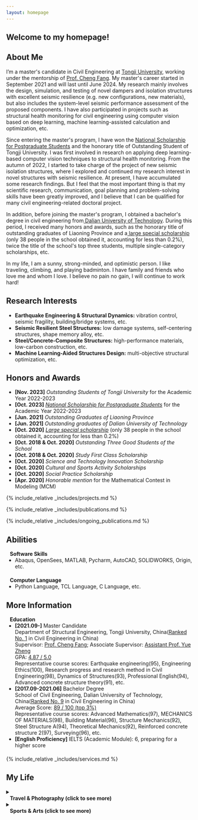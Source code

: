 ```yaml
---
layout: homepage
---
```

## Welcome to my homepage!

## About Me

I’m a master's candidate in Civil Engineering at <a href="https://www.tongji.edu.cn/" target="_blank"> Tongji University</a>, working under the mentorship of <a href="https://faculty-civileng.tongji.edu.cn/fangcheng/en/index.htm" target="_blank"> Prof. Cheng Fang</a>. My master's career started in September 2021 and will last until June 2024. My research mainly involves the design, simulation, and testing of novel dampers and isolation structures with excellent seismic resilience (e.g. new configurations, new materials), but also includes the system-level seismic performance assessment of the proposed components. I have also participated in projects such as structural health monitoring for civil engineering using computer vision based on deep learning, machine learning-assisted calculation and optimization, etc.

Since entering the master's program, I have won the <a href="https://civileng.tongji.edu.cn/fb/8b/c17998a326539/page.htm" target="_blank"> National Scholarship for Postgraduate Students</a> and the honorary title of Outstanding Student of Tongji University. I was first involved in research on applying deep learning-based computer vision techniques to structural health monitoring. From the autumn of 2022, I started to take charge of the project of new seismic isolation structures, where I explored and continued my research interest in novel structures with seismic resilience. At present, I have accumulated some research findings. But I feel that the most important thing is that my scientific research, communication, goal planning and problem-solving skills have been greatly improved, and I believe that I can be qualified for many civil engineering-related doctoral project.

In addition, before joining the master's program, I obtained a bachelor's degree in civil engineering from<a href="https://www.dlut.edu.cn/" target="_blank"> Dalian University of Technology</a>. During this period, I received many honors and awards, such as the honorary title of outstanding graduates of Liaoning Province and a<a href="https://www.dlut.edu.cn/" target="_blank"> large special scholarship</a> (only 38 people in the school obtained it, accounting for less than 0.2%), twice the title of the school's top three students, multiple single-category scholarships, etc.

In my life, I am a sunny, strong-minded, and optimistic person. I like traveling, climbing, and playing badminton. I have family and friends who love me and whom I love. I believe no pain no gain, I will continue to work hard!




## Research Interests
- **Earthquake Engineering & Structural Dynamics:** vibration control, seismic fragility, building/bridge systems, etc.
- **Seismic Resilient Steel Structures:** low damage systems, self-centering structures, shape memory alloy, etc.
- **Steel/Concrete-Composite Structures:** high-performance materials, low-carbon construction, etc.
- **Machine Learning-Aided Structures Design:** multi-objective structural optimization, etc.


## Honors and Awards
- **[Nov. 2023]** *Outstanding Students of Tongji University* for the Academic Year 2022-2023
- **[Oct. 2023]** <a href="https://civileng.tongji.edu.cn/fb/8b/c17998a326539/page.htm" target="_blank">*National Scholarship for Postgraduate Students*</a> for the Academic Year 2022-2023
- **[Jun. 2021]** *Outstanding Graduates of Liaoning Province* 
- **[Jun. 2021]** *Outstanding graduates of Dalian University of Technology*
- **[Oct. 2020]** <a href="http://edf.dlut.edu.cn/info/1027/3281.htm?ivk_sa=1024320u" target="_blank">*Large special scholarship*</a> (only 38 people in the school obtained it, accounting for less than 0.2%)
- **[Oct. 2018 & Oct. 2020]** *Outstanding Three Good Students of the School* 
- **[Oct. 2018 & Oct. 2020]** *Study First Class Scholarship* 
- **[Oct. 2020]** *Science and Technology Innovation Scholarship* 
- **[Oct. 2020]** *Cultural and Sports Activity Scholarships* 
- **[Oct. 2020]** *Social Practice Scholarship* 
- **[Apr. 2020]** *Honorable mention* for the Mathematical Contest in Modeling (MCM)



{% include_relative _includes/projects.md %}

{% include_relative _includes/publications.md %}

{% include_relative _includes/ongoing_publications.md %}


## Abilities
<h4 style="margin:0 10px 0;">Software Skills</h4>

<ul style="margin:0 0 20px;">
  <li><a>Abaqus, OpenSees, MATLAB, Pycharm, AutoCAD, SOLIDWORKS, Origin, etc.</a></li>
</ul>

<h4 style="margin:0 10px 0;">Computer Language</h4>

<ul style="margin:0 0 20px;">
  <li><a>Python Language, TCL Language, C Language, etc.</a></li>
</ul>








<!-- - **[Feb. 2020]** Our paper about incremental learning is accepted to CVPR 2020.
- **[Feb. 2020]** We will host the ACM Multimedia Asia 2020 conference in Singapore!
- **[Sept. 2019]** Our paper about few-shot learning is accepted to NeurIPS 2019. -->
<!-- - **[Feb. 2023]** <a href="https://www.sciencedirect.com/science/article/pii/S089990072200346X" target="_blank">*Low muscle mass is associated with a higher risk of all–cause and cardiovascular disease–specific mortality in cancer survivors*</a> has been accepted by **Nutrition**. 
- **[Aug. 2021]** <a href="https://www.jmcp.org/doi/full/10.18553/jmcp.2021.27.10.1482" target="_blank">*Validation of EHR medication fill data obtained through electronic linkage with pharmacies*</a> has been accepted by the **Journal of Managed Care & Specialty Pharmacy**.
- **[Jan. 2021]** <a href="https://onlinelibrary.wiley.com/doi/abs/10.1111/jocd.13486" target="_blank">*Quantitative evaluation of rejuvenation treatment of nasolabial fold wrinkles by regression model and 3D photography*</a> has been accepted by the **Journal of Cosmetic Dermatology**. --> 


<!-- ## Collaboration -->

<!-- - **[Feb. 2020]** Our paper about incremental learning is accepted to CVPR 2020.
- **[Feb. 2020]** We will host the ACM Multimedia Asia 2020 conference in Singapore!
- **[Sept. 2019]** Our paper about few-shot learning is accepted to NeurIPS 2019. -->
<!-- - **[Feb. 2023]** <a href="https://www.sciencedirect.com/science/article/pii/S089990072200346X" target="_blank">*Low muscle mass is associated with a higher risk of all–cause and cardiovascular disease–specific mortality in cancer survivors*</a> has been accepted by **Nutrition**. 
- **[Aug. 2021]** <a href="https://www.jmcp.org/doi/full/10.18553/jmcp.2021.27.10.1482" target="_blank">*Validation of EHR medication fill data obtained through electronic linkage with pharmacies*</a> has been accepted by the **Journal of Managed Care & Specialty Pharmacy**.
- **[Jan. 2021]** <a href="https://onlinelibrary.wiley.com/doi/abs/10.1111/jocd.13486" target="_blank">*Quantitative evaluation of rejuvenation treatment of nasolabial fold wrinkles by regression model and 3D photography*</a> has been accepted by the **Journal of Cosmetic Dermatology**. -->


## More Information
<h4 style="margin:0 10px 0;">Education</h4>

<ul style="margin:0 0 20px;">
  <li><strong>[2021.09-]</strong> Master Candidate<br> Department of Structural Engineering, Tongji University, China(<a href="https://www.shanghairanking.cn/rankings/bcsr/2023/0814" target="_blank">Ranked No. 1</a> in Civil Engineering in China)<br>Supervisor: <a href="https://faculty-civileng.tongji.edu.cn/fangcheng/en/index.htm" target="_blank">Prof. Cheng Fang</a>; Associate Supervisor: <a href="https://faculty-civileng.tongji.edu.cn/zhengyue/en /index.htm" target="_blank">Assistant Prof. Yue Zheng</a> <br> GPA: <a href="assets/transcript/Attachment_Transcript for Graduate Student.pdf" target="_blank">4.87 / 5.0</a><br> Representative course scores: Earthquake engineering(95), Engineering Ethics(100), Research progress and research method in Civil Engineering(98), Dynamics of Structures(93), Professional English(94), Advanced concrete structure theory(91), etc.</li> 
  <li><strong>[2017.09-2021.06]</strong> Bachelor Degree<br> School of Civil Engineering, Dalian University of Technology, China(<a href="https://www.shanghairanking.cn/rankings/bcsr/2023/0814" target="_blank">Ranked No. 9</a> in Civil Engineering in China)<br> Average Score: <a href="assets/transcript/Attachment_Bachelor's Academic Transcript (Credit System).pdf" target="_blank">89 / 100 (top 3%)</a><br> Representative course scores: Advanced Mathematics(97), MECHANICS OF MATERIALS(98), Building Material(96), Structure Mechanics(92), Steel Structure A(94), Theoretical Mechanics(92), Reinforced concrete structure 2(97), Surveying(96), etc.</li>
  <li><strong>[English Proficiency]</strong> IELTS (Academic Module): 6, preparing for a higher score</li>
  <!-- <li><strong>[2021-2022]</strong> Chair of the <a href="https://nyu-medicine-cssa.github.io" target="_blank"> Chinese Student and Scholar Association (CSSA)</a> at Grossman School of Medicine, New York University</li> -->
</ul>

<!-- https://yuhangzhou88.github.io/ESL_Solution/  -->
<!-- - <a href="assets/transcript/Attachment_Transcript for Graduate Student.pdf" target="_blank">*Attachment_1_Transcript for Graduate Student*</a> in Tongji University
- <a href="assets/transcript/Attachment_Bachelor's Academic Transcript (Credit System).pdf" target="_blank">*Attachment_2_Bachelor's Academic Transcript (Credit System)*</a> in Dalian University of Technology  -->





{% include_relative _includes/services.md %}





## My Life

<details>
    <summary><h4 style="margin:0 10px 0;">Travel & Photography (click to see more)</h4></summary>
    <p>
<ul style="margin:0 0 20px;">
  <!-- <li>I like to help others and meet new friends, and I have participated in varous volunteer activities.</li> -->
  <!-- <li> -->
    <div class="gallery-container">
        <div class="gallery-slider">
            <!-- <iframe src="assets/img/mylife/校园1.mp4" frameborder="0" width="700" height="400" allowfullscreen> </iframe> -->
            <img src="assets/img/mylife/旅行1.jpg" alt="Image 1">
            <img src="assets/img/mylife/旅行2.jpg" alt="Image 2">
            <img src="assets/img/mylife/旅行3.jpg" alt="Image 3">
            <img src="assets/img/mylife/旅行4.jpg" alt="Image 4">
            <img src="assets/img/mylife/旅行5.jpg" alt="Image 5">
            <img src="assets/img/mylife/旅行6.jpg" alt="Image 6">
            <img src="assets/img/mylife/旅行7.jpg" alt="Image 7">
            <img src="assets/img/mylife/旅行8.jpg" alt="Image 8">
            <img src="assets/img/mylife/旅行9.jpg" alt="Image 9">
            <img src="assets/img/mylife/盐城1.jpg" alt="0"> 
            <img src="assets/img/mylife/上海1.jpg" alt="00"> 
            <!-- 更多图像 -->
            <!-- <video controls>
            <source src="assets/img/mylife/校园1.mp4" type="video/mp4">
            您的浏览器不支持视频标签。
            </video>
            <video controls>
            <source src="assets/img/mylife/校园2.mp4" type="video/mp4">
            您的浏览器不支持视频标签。
            </video> -->
            <!-- 更多视频 -->
        </div>
    </div>


  <!-- </li> -->

</ul>

</p>
</details>

<details>
    <summary><h4 style="margin:0 10px 0;">Sports & Arts (click to see more)</h4></summary>
    <p>
<ul style="margin:0 0 20px;">
  <!-- <li>I like to help others and meet new friends, and I have participated in varous volunteer activities.</li> -->
  <!-- <li> -->
    <div class="gallery-container">
        <div class="gallery-slider">
            <!-- <iframe src="assets/img/mylife/校园1.mp4" frameborder="0" width="700" height="400" allowfullscreen> </iframe> -->
            <img src="assets/img/mylife/艺术1.jpg" alt="Image 1">
            <img src="assets/img/mylife/艺术2.jpg" alt="Image 2">
            <!-- <img src="assets/img/mylife/艺术3.jpg" alt="Image 3"> -->
            <img src="assets/img/mylife/艺术4.jpg" alt="Image 4">
            <img src="assets/img/mylife/运动1.jpg" alt="Image 5">
            <img src="assets/img/mylife/运动2.jpg" alt="Image 6">
            <!-- 更多图像 -->
            <!-- <video controls>
            <source src="assets/img/mylife/校园1.mp4" type="video/mp4">
            您的浏览器不支持视频标签。
            </video>
            <video controls>
            <source src="assets/img/mylife/校园2.mp4" type="video/mp4">
            您的浏览器不支持视频标签。
            </video> -->
            <!-- 更多视频 -->
        </div>
    </div>


  <!-- </li> -->

</ul>

</p>
</details>